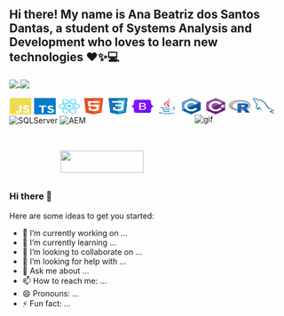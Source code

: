 ## Hi there! My name is Ana Beatriz dos Santos Dantas, a student of Systems Analysis and Development who loves to learn new technologies ❤✨💻
<a href="https://github.com/anuraghazra/github-readme-stats">
  <img height=180 align="center" src="https://github-readme-stats.vercel.app/api?username=AnaBeatrizDosSantosDantas&icons=true&theme=radical&rank_icon=github" />
</a>
<a href="https://github.com/anuraghazra/convoychat">
  <img height=180 align="center" src="https://github-readme-stats.vercel.app/api/top-langs?username=AnaBeatrizDosSantosDantas&theme=radical&layout=compact&langs_count=8&card_width=320" />
</a>

<div style="display: inline_block"><br>
  <img align="center" alt="Js" height="30" width="40" src="https://raw.githubusercontent.com/devicons/devicon/master/icons/javascript/javascript-plain.svg">
  <img align="center" alt="Ts" height="30" width="40" src="https://raw.githubusercontent.com/devicons/devicon/master/icons/typescript/typescript-plain.svg">
  <img align="center" alt="React" height="30" width="40" src="https://raw.githubusercontent.com/devicons/devicon/master/icons/react/react-original.svg">
  <img align="center" alt="HTML" height="30" width="40" src="https://raw.githubusercontent.com/devicons/devicon/master/icons/html5/html5-original.svg">
  <img align="center" alt="CSS" height="30" width="40" src="https://raw.githubusercontent.com/devicons/devicon/master/icons/css3/css3-original.svg">
  <img align="center" alt="R" height="30" width="40" src="https://raw.githubusercontent.com/devicons/devicon/master/icons/bootstrap/bootstrap-original.svg">
  <img align="center" alt="Java" height="30" width="40" src="https://raw.githubusercontent.com/devicons/devicon/master/icons/java/java-original.svg">
  <img align="center" alt="C" height="30" width="40" src="https://raw.githubusercontent.com/devicons/devicon/master/icons/c/c-original.svg">
  <img align="center" alt="Csharp" height="30" width="40" src="https://raw.githubusercontent.com/devicons/devicon/master/icons/csharp/csharp-original.svg">
  <img align="center" alt="R" height="30" width="40" src="https://raw.githubusercontent.com/devicons/devicon/master/icons/r/r-original.svg">
  <img align="center" alt="MySql" height="30" width="40" src="https://raw.githubusercontent.com/devicons/devicon/master/icons/mysql/mysql-original.svg">
  <img align="center" alt="SQLServer" height="30" width="40" src="https://user-images.githubusercontent.com/4249331/52232852-e2c4f780-28bd-11e9-835d-1e3cf3e43888.png">
  <img align="center" alt="AEM" height="30" width="40" src="https://cdn.worldvectorlogo.com/logos/adobe-experience-manager.svg">
  <img align="right"  alt="gif" height="170" width="170" src="https://a.imagem.app/ohHrHa.gif">
</div>
  
  ##
<div align="center"> 
  <br/>
  <a href="https://www.linkedin.com/in/ana-beatriz-dos-santos-pereira-46a70322a" target="_blank"><img height="40" width="150" src="https://img.shields.io/badge/-LinkedIn-%230077B5?style=for-the-badge&logo=linkedin&logoColor=white" target="_blank"></a> 
</div>

  ##
 
### Hi there 👋

Here are some ideas to get you started:

- 🔭 I’m currently working on ...
- 🌱 I’m currently learning ...
- 👯 I’m looking to collaborate on ...
- 🤔 I’m looking for help with ...
- 💬 Ask me about ...
- 📫 How to reach me: ...
- 😄 Pronouns: ...
- ⚡ Fun fact: ...

